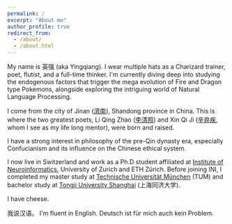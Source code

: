 ```yaml
---
permalink: /
excerpt: "About me"
author_profile: true
redirect_from: 
  - /about/
  - /about.html
---
```


My name is 英强 (aka Yingqiang). I wear multiple hats as a Charizard trainer, poet, flutist, and a full-time thinker. I'm currently diving deep into studying the endogenous factors that trigger the mega evolution of Fire and Dragon type Pokemons, alongside exploring the intriguing world of Natural Language Processing. 

I come from the city of Jinan ([濟南](https://en.wikipedia.org/wiki/Jinan)), Shandong province in China. This is where the two greatest poets, Li Qing Zhao ([李清照](https://en.wikipedia.org/wiki/Li_Qingzhao)) and Xin Qi Ji ([辛弃疾](https://en.wikipedia.org/wiki/Xin_Qiji), whom I see as my life long mentor), were born and raised.

I have a strong interest in philosophy of the pre-Qin dynasty era, especially Confucianism and its influence on the Chinese ethical system.

I now live in Switzerland and work as a Ph.D student affiliated at [Institute of Neuroinformatics](https://www.ini.uzh.ch/en.html), University of Zurich and ETH Zürich. Before joining INI, I completed my master study at [Technische Universität München](https://tum.de) (TUM) and bachelor study at [Tongji University Shanghai](https://www.tongji.edu.cn) (上海同济大学).

I have cheese.

我说汉语。 I'm fluent in English.  Deutsch ist für mich auch kein Problem.

